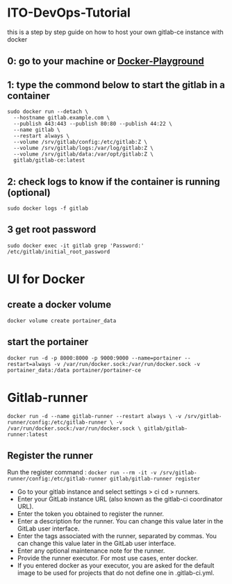 # ITO-DevOps-Tutorial
this is a step by step guide on how to host your own gitlab-ce instance with docker

## 0: go to your machine or [Docker-Playground](https://labs.play-with-docker.com/)

## 1: type the commond below to start the gitlab in a container
```
sudo docker run --detach \
  --hostname gitlab.example.com \
  --publish 443:443 --publish 80:80 --publish 44:22 \
  --name gitlab \
  --restart always \
  --volume /srv/gitlab/config:/etc/gitlab:Z \
  --volume /srv/gitlab/logs:/var/log/gitlab:Z \
  --volume /srv/gitlab/data:/var/opt/gitlab:Z \
  gitlab/gitlab-ce:latest
  ```
  ## 2: check logs to know if the container is running (optional)
  `
  sudo docker logs -f gitlab
  `
  ## 3 get root password
  `
  sudo docker exec -it gitlab grep 'Password:' /etc/gitlab/initial_root_password
  `
# UI for Docker
## create a docker volume
`
docker volume create portainer_data
`
## start the portainer
`
docker run -d -p 8000:8000 -p 9000:9000 --name=portainer --restart=always -v /var/run/docker.sock:/var/run/docker.sock -v portainer_data:/data portainer/portainer-ce
`

# Gitlab-runner
`
docker run -d --name gitlab-runner --restart always \
  -v /srv/gitlab-runner/config:/etc/gitlab-runner \
  -v /var/run/docker.sock:/var/run/docker.sock \
  gitlab/gitlab-runner:latest
`


## Register the runner
Run the register command :
`docker run --rm -it -v /srv/gitlab-runner/config:/etc/gitlab-runner gitlab/gitlab-runner register
`
- Go to your gitlab instance and select settings > ci cd > runners. 
- Enter your GitLab instance URL (also known as the gitlab-ci coordinator URL).
- Enter the token you obtained to register the runner.
- Enter a description for the runner. You can change this value later in the GitLab user interface.
- Enter the tags associated with the runner, separated by commas. You can change this value later in the GitLab user interface.
- Enter any optional maintenance note for the runner.
- Provide the runner executor. For most use cases, enter docker.
- If you entered docker as your executor, you are asked for the default image to be used for projects that do not define one in .gitlab-ci.yml.
